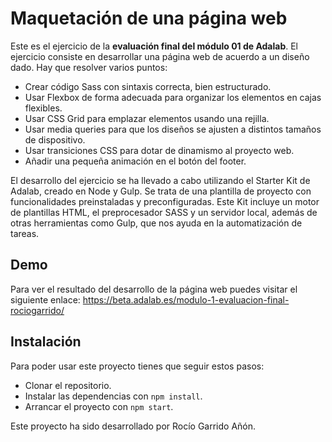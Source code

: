 # Maquetación de una página web

Este es el ejercicio de la **evaluación final del módulo 01 de Adalab**. El ejercicio consiste en desarrollar una página web de acuerdo a un diseño dado. Hay que resolver varios puntos:

- Crear código Sass con sintaxis correcta, bien estructurado.
- Usar Flexbox de forma adecuada para organizar los elementos en cajas flexibles.
- Usar CSS Grid para emplazar elementos usando una rejilla.
- Usar media queries para que los diseños se ajusten a distintos tamaños de dispositivo.
- Usar transiciones CSS para dotar de dinamismo al proyecto web.
- Añadir una pequeña animación en el botón del footer.

El desarrollo del ejercicio se ha llevado a cabo utilizando el Starter Kit de Adalab, creado en Node y Gulp. Se trata de una plantilla de proyecto con funcionalidades preinstaladas y preconfiguradas. Este Kit incluye un motor de plantillas HTML, el preprocesador SASS y un servidor local, además de otras herramientas como Gulp, que nos ayuda en la automatización de tareas.

## Demo

Para ver el resultado del desarrollo de la página web puedes visitar el siguiente enlace: https://beta.adalab.es/modulo-1-evaluacion-final-rociogarrido/

## Instalación

Para poder usar este proyecto tienes que seguir estos pasos:

- Clonar el repositorio.
- Instalar las dependencias con `npm install`.
- Arrancar el proyecto con `npm start`.

Este proyecto ha sido desarrollado por Rocío Garrido Añón.
